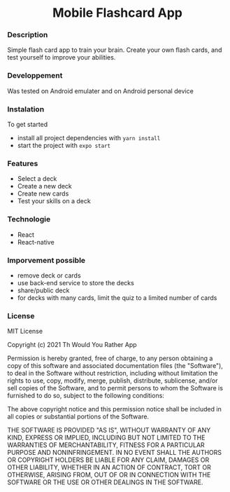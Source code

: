 <h1 align="center">Mobile Flashcard App</h1>

### Description
Simple flash card app to train your brain.
Create your own flash cards, and test yourself to improve your abilities.

### Developpement
Was tested on Android emulater and on Android personal device

### Instalation ###
To get started
* install all project dependencies with `yarn install`
* start the project with `expo start`

### Features
* Select a deck
* Create a new deck
* Create new cards
* Test your skills on a deck

### Technologie
* React
* React-native

### Imporvement possible
* remove deck or cards
* use back-end service to store the decks
* share/public deck 
* for decks with many cards, limit the quiz to a limited number of cards

### License

MIT License

Copyright (c) 2021 Th Would You Rather App

Permission is hereby granted, free of charge, to any person obtaining a copy
of this software and associated documentation files (the "Software"), to deal
in the Software without restriction, including without limitation the rights
to use, copy, modify, merge, publish, distribute, sublicense, and/or sell
copies of the Software, and to permit persons to whom the Software is
furnished to do so, subject to the following conditions:

The above copyright notice and this permission notice shall be included in all
copies or substantial portions of the Software.

THE SOFTWARE IS PROVIDED "AS IS", WITHOUT WARRANTY OF ANY KIND, EXPRESS OR
IMPLIED, INCLUDING BUT NOT LIMITED TO THE WARRANTIES OF MERCHANTABILITY,
FITNESS FOR A PARTICULAR PURPOSE AND NONINFRINGEMENT. IN NO EVENT SHALL THE
AUTHORS OR COPYRIGHT HOLDERS BE LIABLE FOR ANY CLAIM, DAMAGES OR OTHER
LIABILITY, WHETHER IN AN ACTION OF CONTRACT, TORT OR OTHERWISE, ARISING FROM,
OUT OF OR IN CONNECTION WITH THE SOFTWARE OR THE USE OR OTHER DEALINGS IN THE
SOFTWARE.
